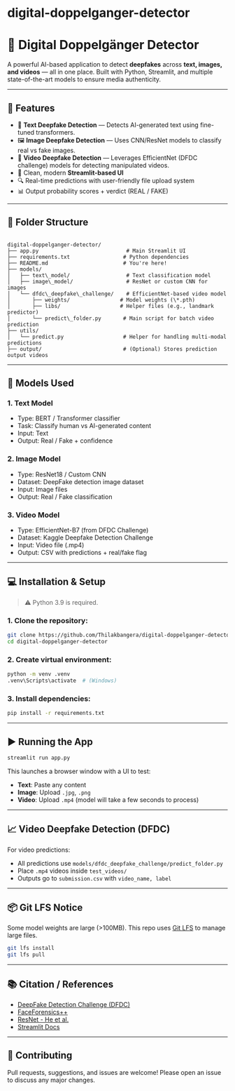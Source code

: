 # digital-doppelganger-detector

# 🤖 Digital Doppelgänger Detector

A powerful AI-based application to detect **deepfakes** across **text, images, and videos** — all in one place. Built with Python, Streamlit, and multiple state-of-the-art models to ensure media authenticity.

---

## 🚀 Features

- 🧠 **Text Deepfake Detection** — Detects AI-generated text using fine-tuned transformers.
- 🖼️ **Image Deepfake Detection** — Uses CNN/ResNet models to classify real vs fake images.
- 🎥 **Video Deepfake Detection** — Leverages EfficientNet (DFDC challenge) models for detecting manipulated videos.
- 🧪 Clean, modern **Streamlit-based UI**
- 🔍 Real-time predictions with user-friendly file upload system
- 📊 Output probability scores + verdict (REAL / FAKE)

---

## 📂 Folder Structure

```

digital-doppelganger-detector/
├── app.py                            # Main Streamlit UI
├── requirements.txt                 # Python dependencies
├── README.md                        # You're here!
├── models/
│   ├── text\_model/                  # Text classification model
│   ├── image\_model/                 # ResNet or custom CNN for images
│   └── dfdc\_deepfake\_challenge/    # EfficientNet-based video model
│       ├── weights/                # Model weights (\*.pth)
│       ├── libs/                   # Helper files (e.g., landmark predictor)
│       └── predict\_folder.py       # Main script for batch video prediction
├── utils/
│   └── predict.py                   # Helper for handling multi-modal predictions
├── output/                          # (Optional) Stores prediction output videos

````

---

## 🧠 Models Used

### 1. **Text Model**
- Type: BERT / Transformer classifier
- Task: Classify human vs AI-generated content
- Input: Text
- Output: Real / Fake + confidence

### 2. **Image Model**
- Type: ResNet18 / Custom CNN
- Dataset: DeepFake detection image dataset
- Input: Image files
- Output: Real / Fake classification

### 3. **Video Model**
- Type: EfficientNet-B7 (from DFDC Challenge)
- Dataset: Kaggle Deepfake Detection Challenge
- Input: Video file (.mp4)
- Output: CSV with predictions + real/fake flag

---

## 💻 Installation & Setup

> ⚠️ Python 3.9 is required.

### 1. Clone the repository:

```bash
git clone https://github.com/Thilakbangera/digital-doppelganger-detector.git
cd digital-doppelganger-detector
````

### 2. Create virtual environment:

```bash
python -m venv .venv
.venv\Scripts\activate  # (Windows)
```

### 3. Install dependencies:

```bash
pip install -r requirements.txt
```

---

## ▶️ Running the App

```bash
streamlit run app.py
```

This launches a browser window with a UI to test:

* **Text**: Paste any content
* **Image**: Upload `.jpg`, `.png`
* **Video**: Upload `.mp4` (model will take a few seconds to process)

---

## 📈 Video Deepfake Detection (DFDC)

For video predictions:

* All predictions use `models/dfdc_deepfake_challenge/predict_folder.py`
* Place `.mp4` videos inside `test_videos/`
* Outputs go to `submission.csv` with `video_name, label`

---

## 📦 Git LFS Notice

Some model weights are large (>100MB). This repo uses [Git LFS](https://git-lfs.github.com/) to manage large files.

```bash
git lfs install
git lfs pull
```

---


## 📚 Citation / References

* [DeepFake Detection Challenge (DFDC)](https://www.kaggle.com/c/deepfake-detection-challenge)
* [FaceForensics++](https://github.com/ondyari/FaceForensics)
* [ResNet - He et al.](https://arxiv.org/abs/1512.03385)
* [Streamlit Docs](https://docs.streamlit.io)

---

## 🤝 Contributing

Pull requests, suggestions, and issues are welcome! Please open an issue to discuss any major changes.

